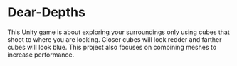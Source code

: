 # Dear-Depths
This Unity game is about exploring your surroundings only using cubes that shoot to where you are looking. Closer cubes will look redder and farther cubes will look blue. This project also focuses on combining meshes to increase performance.
